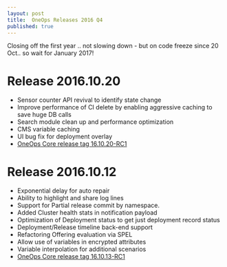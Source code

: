 ```yaml
---
layout: post
title:  OneOps Releases 2016 Q4
published: true
---
```


Closing off the first year .. not slowing down - but on code freeze since 20 Oct.. so wait for January 2017!

<!--more-->

# Release 2016.10.20

- Sensor counter API revival to identify state change
-  Improve performance of CI delete by enabling aggressive caching to save huge DB calls
- Search module clean up and performance optimization
- CMS variable caching
- UI bug fix for deployment overlay
- [OneOps Core release tag 16.10.20-RC1](https://github.com/oneops/display/releases/tag/16.10.20-RC1)

# Release 2016.10.12

- Exponential delay for auto repair
- Ability to highlight and share log lines
- Support for Partial release commit by namespace.
- Added Cluster health stats in notification payload
- Optimization of Deployment status to get just deployment record status
- Deployment/Release timeline back-end support
- Refactoring Offering evaluation via SPEL
- Allow use of variables in encrypted attributes
- Variable interpolation for additional scenarios
- [OneOps Core release tag 16.10.13-RC1](https://github.com/oneops/display/releases/tag/16.10.13-RC1)
